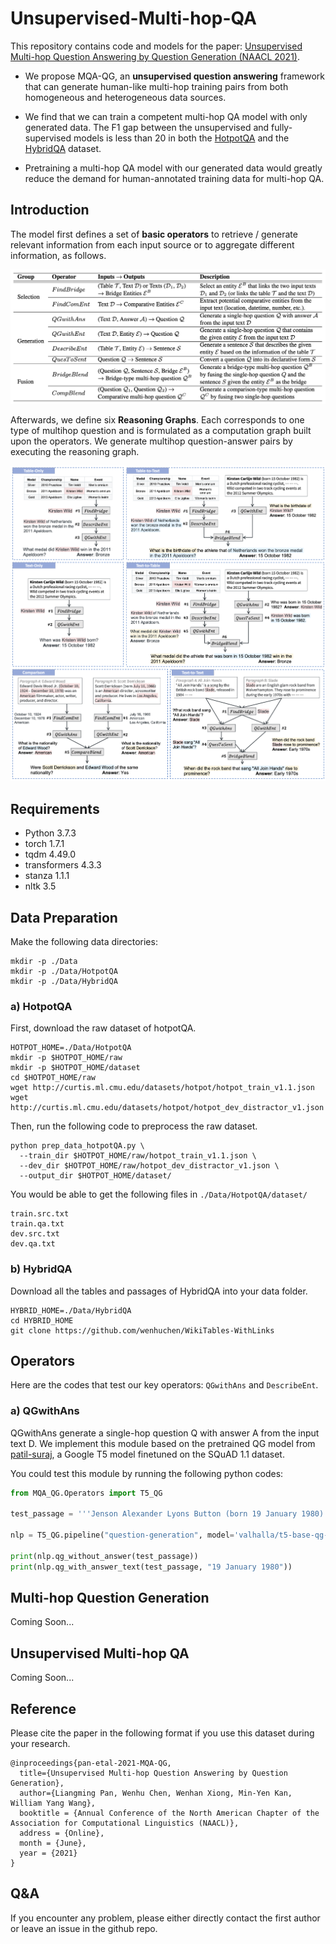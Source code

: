 # Unsupervised-Multi-hop-QA

This repository contains code and models for the paper: [Unsupervised Multi-hop Question Answering by Question Generation (NAACL 2021)](https://arxiv.org/pdf/2010.12623.pdf). 

- We propose MQA-QG, an **unsupervised question answering** framework that can generate human-like multi-hop training pairs from both homogeneous and heterogeneous data sources. 

- We find that we can train a competent multi-hop QA model with only generated data. The F1 gap between the unsupervised and fully-supervised models is less than 20 in both the [HotpotQA](https://hotpotqa.github.io/) and the [HybridQA](https://hybridqa.github.io/) dataset.

- Pretraining a multi-hop QA model with our generated data would greatly reduce the demand for human-annotated training data for multi-hop QA. 

## Introduction

The model first defines a set of **basic operators** to
retrieve / generate relevant information from each
input source or to aggregate different information, as follows. 

<p align="center">
<img src=Resource/operators.png width=700/>
</p>

Afterwards, we define six **Reasoning Graphs**. Each corresponds to one type of multihop question and is formulated as a computation graph built upon the operators. We generate multihop question-answer pairs by executing the reasoning graph. 

<p align="center">
<img src=Resource/framework.png width=800/>
</p>

## Requirements

- Python 3.7.3
- torch 1.7.1
- tqdm 4.49.0
- transformers 4.3.3
- stanza 1.1.1
- nltk 3.5

## Data Preparation

Make the following data directories: 
```shell
mkdir -p ./Data
mkdir -p ./Data/HotpotQA
mkdir -p ./Data/HybridQA
```

### a) HotpotQA

First, download the raw dataset of hotpotQA. 

```shell
HOTPOT_HOME=./Data/HotpotQA
mkdir -p $HOTPOT_HOME/raw
mkdir -p $HOTPOT_HOME/dataset
cd $HOTPOT_HOME/raw
wget http://curtis.ml.cmu.edu/datasets/hotpot/hotpot_train_v1.1.json
wget http://curtis.ml.cmu.edu/datasets/hotpot/hotpot_dev_distractor_v1.json
```

Then, run the following code to preprocess the raw dataset. 

```shell
python prep_data_hotpotQA.py \
  --train_dir $HOTPOT_HOME/raw/hotpot_train_v1.1.json \
  --dev_dir $HOTPOT_HOME/raw/hotpot_dev_distractor_v1.json \
  --output_dir $HOTPOT_HOME/dataset/
```

You would be able to get the following files in `./Data/HotpotQA/dataset/`
```
train.src.txt
train.qa.txt
dev.src.txt
dev.qa.txt
```

### b) HybridQA

Download all the tables and passages of HybridQA into your data folder. 

```shell
HYBRID_HOME=./Data/HybridQA
cd HYBRID_HOME
git clone https://github.com/wenhuchen/WikiTables-WithLinks
```

## Operators

Here are the codes that test our key operators: `QGwithAns` and `DescribeEnt`. 

### a) QGwithAns

QGwithAns generate a single-hop question Q with answer A from the input text D. We implement this module based on the pretrained QG model from [patil-suraj](https://github.com/patil-suraj/question_generation), a Google T5 model finetuned on the SQuAD 1.1 dataset. 

You could test this module by running the following python codes: 
```python
from MQA_QG.Operators import T5_QG

test_passage = '''Jenson Alexander Lyons Button (born 19 January 1980) is a British racing driver and former Formula One driver. He won the 2009 Formula One World Championship, driving for Brawn GP.'''

nlp = T5_QG.pipeline("question-generation", model='valhalla/t5-base-qg-hl', qg_format="highlight")

print(nlp.qg_without_answer(test_passage))
print(nlp.qg_with_answer_text(test_passage, "19 January 1980"))
```

## Multi-hop Question Generation

Coming Soon...



## Unsupervised Multi-hop QA

Coming Soon...

## Reference
Please cite the paper in the following format if you use this dataset during your research.

```
@inproceedings{pan-etal-2021-MQA-QG,
  title={Unsupervised Multi-hop Question Answering by Question Generation},
  author={Liangming Pan, Wenhu Chen, Wenhan Xiong, Min-Yen Kan, William Yang Wang},
  booktitle = {Annual Conference of the North American Chapter of the Association for Computational Linguistics (NAACL)},
  address = {Online},
  month = {June},
  year = {2021}
}
```

## Q&A
If you encounter any problem, please either directly contact the first author or leave an issue in the github repo.
